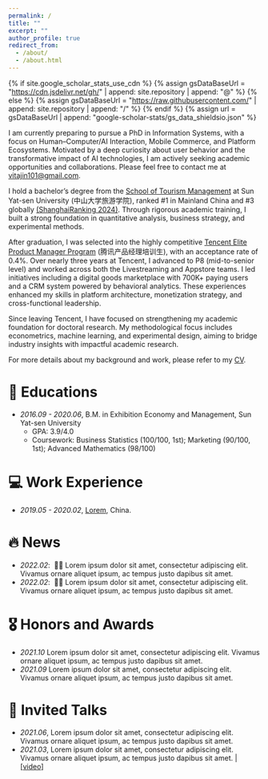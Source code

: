 ```yaml
---
permalink: /
title: ""
excerpt: ""
author_profile: true
redirect_from: 
  - /about/
  - /about.html
---
```


{% if site.google_scholar_stats_use_cdn %}
{% assign gsDataBaseUrl = "https://cdn.jsdelivr.net/gh/" | append: site.repository | append: "@" %}
{% else %}
{% assign gsDataBaseUrl = "https://raw.githubusercontent.com/" | append: site.repository | append: "/" %}
{% endif %}
{% assign url = gsDataBaseUrl | append: "google-scholar-stats/gs_data_shieldsio.json" %}

<span class='anchor' id='about-me'></span>

I am currently preparing to pursue a PhD in Information Systems, with a focus on Human–Computer/AI Interaction, Mobile Commerce, and Platform Ecosystems. Motivated by a deep curiosity about user behavior and the transformative impact of AI technologies, I am actively seeking academic opportunities and collaborations. Please feel free to contact me at [vitajin101@gmail.com](mailto:vitajin101@gmail.com).

I hold a bachelor’s degree from the [School of Tourism Management](https://stm.sysu.edu.cn/about) at Sun Yat-sen University (中山大学旅游学院), ranked #1 in Mainland China and #3 globally [(ShanghaiRanking 2024)](https://www.shanghairanking.com/rankings/gras/2024/RS0513). Through rigorous academic training, I built a strong foundation in quantitative analysis, business strategy, and experimental methods.

After graduation, I was selected into the highly competitive [Tencent Elite Product Manager Program](https://mp.weixin.qq.com/s/Xg1GtNG6ej3SUq9j6DGoLA) (腾讯产品经理培训生), with an acceptance rate of 0.4%. Over nearly three years at Tencent, I advanced to P8 (mid-to-senior level) and worked across both the Livestreaming and Appstore teams. I led initiatives including a digital goods marketplace with 700K+ paying users and a CRM system powered by behavioral analytics. These experiences enhanced my skills in platform architecture, monetization strategy, and cross-functional leadership.

Since leaving Tencent, I have focused on strengthening my academic foundation for doctoral research. My methodological focus includes econometrics, machine learning, and experimental design, aiming to bridge industry insights with impactful academic research.

For more details about my background and work, please refer to my [CV](CV/cv_vita.pdf).

<!--
My research interest includes neural machine translation and computer vision. I have published more than 100 papers at the top international AI conferences with total <a href='https://scholar.google.com/citations?user=DhtAFkwAAAAJ'>google scholar citations <strong><span id='total_cit'>260000+</span></strong></a> (You can also use google scholar badge <a href='https://scholar.google.com/citations?user=DhtAFkwAAAAJ'><img src="https://img.shields.io/endpoint?url={{ url | url_encode }}&logo=Google%20Scholar&labelColor=f6f6f6&color=9cf&style=flat&label=citations"></a>).
-->

# 📖 Educations
- *2016.09 - 2020.06*, B.M. in Exhibition Economy and Management, Sun Yat-sen University
  - GPA: 3.9/4.0
  - Coursework: Business Statistics (100/100, 1st); Marketing (90/100, 1st); Advanced Mathematics (98/100)

# 💻 Work Experience
- *2019.05 - 2020.02*, [Lorem](https://github.com/), China.

# 🔥 News
- *2022.02*: &nbsp;🎉🎉 Lorem ipsum dolor sit amet, consectetur adipiscing elit. Vivamus ornare aliquet ipsum, ac tempus justo dapibus sit amet. 
- *2022.02*: &nbsp;🎉🎉 Lorem ipsum dolor sit amet, consectetur adipiscing elit. Vivamus ornare aliquet ipsum, ac tempus justo dapibus sit amet. 

<!--
# 📝 Publications 

<div class='paper-box'><div class='paper-box-image'><div><div class="badge">CVPR 2016</div><img src='images/500x300.png' alt="sym" width="100%"></div></div>
<div class='paper-box-text' markdown="1">

[Deep Residual Learning for Image Recognition](https://openaccess.thecvf.com/content_cvpr_2016/papers/He_Deep_Residual_Learning_CVPR_2016_paper.pdf)

**Kaiming He**, Xiangyu Zhang, Shaoqing Ren, Jian Sun

[**Project**](https://scholar.google.com/citations?view_op=view_citation&hl=zh-CN&user=DhtAFkwAAAAJ&citation_for_view=DhtAFkwAAAAJ:ALROH1vI_8AC) <strong><span class='show_paper_citations' data='DhtAFkwAAAAJ:ALROH1vI_8AC'></span></strong>
- Lorem ipsum dolor sit amet, consectetur adipiscing elit. Vivamus ornare aliquet ipsum, ac tempus justo dapibus sit amet. 
</div>
</div>

- [Lorem ipsum dolor sit amet, consectetur adipiscing elit. Vivamus ornare aliquet ipsum, ac tempus justo dapibus sit amet](https://github.com), A, B, C, **CVPR 2020**

-->

# 🎖 Honors and Awards
- *2021.10* Lorem ipsum dolor sit amet, consectetur adipiscing elit. Vivamus ornare aliquet ipsum, ac tempus justo dapibus sit amet. 
- *2021.09* Lorem ipsum dolor sit amet, consectetur adipiscing elit. Vivamus ornare aliquet ipsum, ac tempus justo dapibus sit amet. 



# 💬 Invited Talks
- *2021.06*, Lorem ipsum dolor sit amet, consectetur adipiscing elit. Vivamus ornare aliquet ipsum, ac tempus justo dapibus sit amet. 
- *2021.03*, Lorem ipsum dolor sit amet, consectetur adipiscing elit. Vivamus ornare aliquet ipsum, ac tempus justo dapibus sit amet.  \| [\[video\]](https://github.com/)

